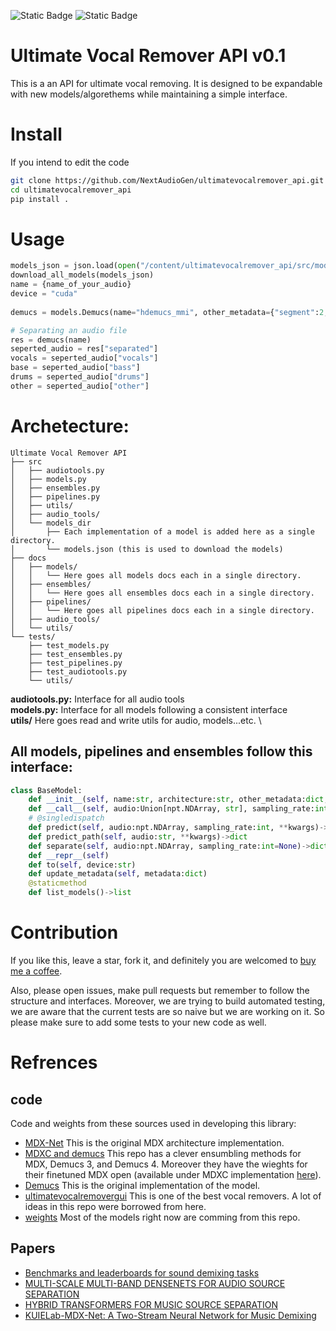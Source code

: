 ![Static Badge](https://img.shields.io/badge/passing-tests-blue)
![Static Badge](https://img.shields.io/badge/pre_release-red)

# Ultimate Vocal Remover API v0.1

This is a an API for ultimate vocal removing. It is designed to be expandable with new models/algorethems while maintaining a simple interface. 

# Install
If you intend to edit the code
```bash
git clone https://github.com/NextAudioGen/ultimatevocalremover_api.git
cd ultimatevocalremover_api
pip install .
```
# Usage
```python
models_json = json.load(open("/content/ultimatevocalremover_api/src/models_dir/models.json", "r"))
download_all_models(models_json)
name = {name_of_your_audio}
device = "cuda"
    
demucs = models.Demucs(name="hdemucs_mmi", other_metadata={"segment":2, "split":True}, device=device, logger=None)

# Separating an audio file
res = demucs(name)
seperted_audio = res["separated"]
vocals = seperted_audio["vocals"]
base = seperted_audio["bass"]
drums = seperted_audio["drums"]
other = seperted_audio["other"]
```
# Archetecture:
```text
Ultimate Vocal Remover API
├── src
│   ├── audiotools.py 
│   ├── models.py 
│   ├── ensembles.py
│   ├── pipelines.py
│   ├── utils/
│   ├── audio_tools/
│   └── models_dir
│       ├── Each implementation of a model is added here as a single directory.
│       └── models.json (this is used to download the models)
├── docs
│   ├── models/
│   │   └── Here goes all models docs each in a single directory.
│   ├── ensembles/
│   │   └── Here goes all ensembles docs each in a single directory.
│   ├── pipelines/
│   │   └── Here goes all pipelines docs each in a single directory.
│   ├── audio_tools/
│   └── utils/
└── tests/
    ├── test_models.py
    ├── test_ensembles.py
    ├── test_pipelines.py
    ├── test_audiotools.py
    └── utils/
```
**audiotools.py:** Interface for all audio tools \
**models.py:** Interface for all models following a consistent interface \
**utils/** Here goes read and write utils for audio, models...etc. \

## All models, pipelines and ensembles follow this interface:
```python
class BaseModel:
    def __init__(self, name:str, architecture:str, other_metadata:dict, device=None, logger=None)
    def __call__(self, audio:Union[npt.NDArray, str], sampling_rate:int=None, **kwargs)->dict
    # @singledispatch
    def predict(self, audio:npt.NDArray, sampling_rate:int, **kwargs)->dict
    def predict_path(self, audio:str, **kwargs)->dict
    def separate(self, audio:npt.NDArray, sampling_rate:int=None)->dict
    def __repr__(self)
    def to(self, device:str)
    def update_metadata(self, metadata:dict)
    @staticmethod
    def list_models()->list

```

# Contribution
If you like this, leave a star, fork it, and definitely you are welcomed to [buy me a coffee](https://www.buymeacoffee.com/mohannadbarakat).

Also, please open issues, make pull requests but remember to follow the structure and interfaces. Moreover, we are trying to build automated testing, we are aware that the current tests are so naive but we are working on it. So please make sure to add some tests to your new code as well.

# Refrences
## code
Code and weights from these sources used in developing this library:
- [MDX-Net](https://github.com/kuielab/mdx-net/tree/main) This is the original MDX architecture implementation. 
- [MDXC and demucs](https://github.com/ZFTurbo/MVSEP-MDX23-music-separation-model/tree/main) This repo has a clever ensumbling methods for MDX, Demucs 3, and Demucs 4. Moreover they have the wieghts for their finetuned MDX open (available under MDXC implementation [here](/src/models_dir/mdxc/)).
- [Demucs](https://github.com/facebookresearch/demucs/tree/e976d93ecc3865e5757426930257e200846a520a) This is the original implementation of the model.
- [ultimatevocalremovergui](https://github.com/Anjok07/ultimatevocalremovergui/tree/master) This is one of the best vocal removers. A lot of ideas in this repo were borrowed from here.
- [weights](https://github.com/TRvlvr/model_repo/releases/tag/all_public_uvr_models) Most of the models right now are comming from this repo.

## Papers
- [Benchmarks and leaderboards for sound demixing
tasks](https://arxiv.org/pdf/2305.07489.pdf)
- [MULTI-SCALE MULTI-BAND DENSENETS FOR AUDIO SOURCE SEPARATION](https://arxiv.org/pdf/1706.09588.pdf)
- [HYBRID TRANSFORMERS FOR MUSIC SOURCE SEPARATION](https://arxiv.org/pdf/2211.08553.pdf)
- [KUIELab-MDX-Net: A Two-Stream Neural Network for Music Demixing](https://arxiv.org/abs/2111.12203)

